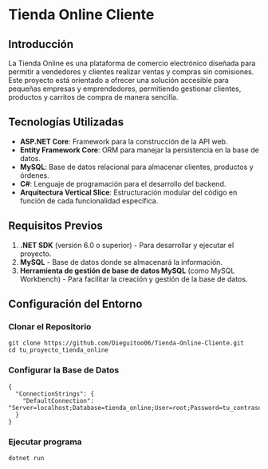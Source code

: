 # Tienda Online Cliente

## Introducción

La Tienda Online es una plataforma de comercio electrónico diseñada para permitir a vendedores y clientes realizar ventas y compras sin comisiones. Este proyecto está orientado a ofrecer una solución accesible para pequeñas empresas y emprendedores, permitiendo gestionar clientes, productos y carritos de compra de manera sencilla.

## Tecnologías Utilizadas

- **ASP.NET Core**: Framework para la construcción de la API web.
- **Entity Framework Core**: ORM para manejar la persistencia en la base de datos.
- **MySQL**: Base de datos relacional para almacenar clientes, productos y órdenes.
- **C#**: Lenguaje de programación para el desarrollo del backend.
- **Arquitectura Vertical Slice**: Estructuración modular del código en función de cada funcionalidad específica.

## Requisitos Previos

1. **.NET SDK** (versión 6.0 o superior) - Para desarrollar y ejecutar el proyecto.
2. **MySQL** - Base de datos donde se almacenará la información.
3. **Herramienta de gestión de base de datos MySQL** (como MySQL Workbench) - Para facilitar la creación y gestión de la base de datos.

## Configuración del Entorno

### Clonar el Repositorio 

```
git clone https://github.com/Dieguitoo06/Tienda-Online-Cliente.git
cd tu_proyecto_tienda_online
```

### Configurar la Base de Datos

```
{
  "ConnectionStrings": {
    "DefaultConnection": "Server=localhost;Database=tienda_online;User=root;Password=tu_contraseña;"
  }
}
```

### Ejecutar programa 

```
dotnet run
```

